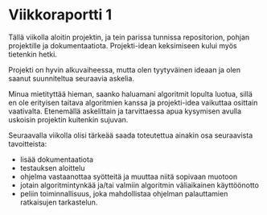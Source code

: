 # Viikkoraportti 1

Tällä viikolla aloitin projektin, ja tein parissa tunnissa repositorion, pohjan projektille ja dokumentaatiota. Projekti-idean keksimiseen kului myös tietenkin hetki.

Projekti on hyvin alkuvaiheessa, mutta olen tyytyväinen ideaan ja olen saanut suunniteltua seuraavia askelia.

Minua mietityttää hieman, saanko haluamani algoritmit lopulta luotua, sillä en ole erityisen taitava algoritmien kanssa ja projekti-idea vaikuttaa osittain vaativalta. Etenemällä askelittain ja tarvittaessa apua kysymisen avulla uskoisin projektin kuitenkin sujuvan.

Seuraavalla viikolla olisi tärkeää saada toteutettua ainakin osa seuraavista tavoitteista:

* lisää dokumentaatiota
* testauksen aloittelu
* ohjelma vastaanottaa syötteitä ja muuttaa niitä sopivaan muotoon
* jotain algoritmintynkää ja/tai valmiin algoritmin väliaikainen käyttöönotto
* peliin toiminnallisuus, joka mahdollistaa ohjelman palauttamien ratkaisujen tarkastelun.
